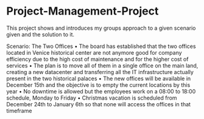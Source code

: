 # Project-Management-Project
This project shows and introduces my groups approach to a given scenario given and the solution to it.

Scenario: The Two Offices
• The board has established that the two offices located in Venice historical center are not
anymore good for company efficiency due to the high cost of maintenance and for the higher
cost of services
• The plan is to move all of them in a single office on the main land, creating a new datacenter and
transferring all the IT infrastructure actually present in the two historical palaces
• The new offices will be available in December 15th and the objective is to empty the current
locations by this year
• No downtime is allowed but the employees work on a 08:00 to 18:00 schedule, Monday to Friday
• Christmas vacation is scheduled from December 24th to January 6th so that none will access the
offices in that timeframe
